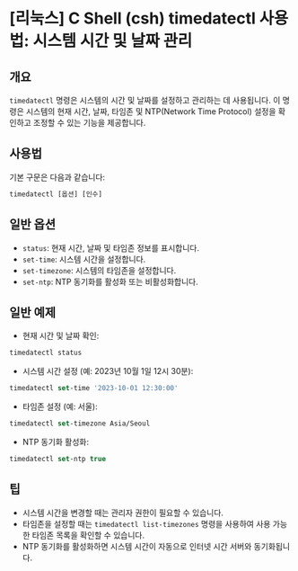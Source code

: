 # [리눅스] C Shell (csh) timedatectl 사용법: 시스템 시간 및 날짜 관리

## 개요
`timedatectl` 명령은 시스템의 시간 및 날짜를 설정하고 관리하는 데 사용됩니다. 이 명령은 시스템의 현재 시간, 날짜, 타임존 및 NTP(Network Time Protocol) 설정을 확인하고 조정할 수 있는 기능을 제공합니다.

## 사용법
기본 구문은 다음과 같습니다:
```csh
timedatectl [옵션] [인수]
```

## 일반 옵션
- `status`: 현재 시간, 날짜 및 타임존 정보를 표시합니다.
- `set-time`: 시스템 시간을 설정합니다.
- `set-timezone`: 시스템의 타임존을 설정합니다.
- `set-ntp`: NTP 동기화를 활성화 또는 비활성화합니다.

## 일반 예제
- 현재 시간 및 날짜 확인:
```csh
timedatectl status
```

- 시스템 시간 설정 (예: 2023년 10월 1일 12시 30분):
```csh
timedatectl set-time '2023-10-01 12:30:00'
```

- 타임존 설정 (예: 서울):
```csh
timedatectl set-timezone Asia/Seoul
```

- NTP 동기화 활성화:
```csh
timedatectl set-ntp true
```

## 팁
- 시스템 시간을 변경할 때는 관리자 권한이 필요할 수 있습니다.
- 타임존을 설정할 때는 `timedatectl list-timezones` 명령을 사용하여 사용 가능한 타임존 목록을 확인할 수 있습니다.
- NTP 동기화를 활성화하면 시스템 시간이 자동으로 인터넷 시간 서버와 동기화됩니다.